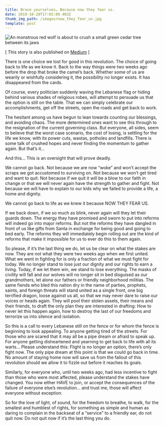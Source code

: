 ```yaml
---
title: Brace yourselves… Because now they fear us.
date: 2019-10-28T17:03:09.403Z
thumb_img_path: /images/now_they_fear_us.jpg
template: post
---
```

![An monstrous red wolf is about to crush a small green cedar tree between its jaws](/images/now_they_fear_us.jpg)

[ This story is also published on [Medium](https://medium.com/@saba7lebnen/brace-yourselves-because-now-they-fear-us-8385ce8257e7) ]

There is one choice we lost for good in this revolution. The choice of going back to life as we know it. Back to the way things were two weeks ago before the drop that broke the camel’s back.
Whether some of us are wearily or wishfully considering it, the possibility no longer exists. It has disappeared from the cards.

Of course, every politician suddenly waving the Lebanese flag or hiding behind various shades of religious robes, will attempt to persuade us that the option is still on the table. That we can simply celebrate our accomplishments, get off the streets, open the roads and get back to work.

The hesitant among us have begun to lean towards counting our blessings, and avoiding chaos.
The more determined ones want to see this through to the resignation of the current governing class.
But everyone, all sides, seem to believe that the worst case scenario, the cost of losing, is settling for the life we know, with its power cuts, wastas, potholes and landfills. There is some talk of crushed hopes and never finding the momentum to gather again. But that’s it…

And this... This is an oversight that will prove deadly.

We cannot go back. Not because we are now “woke” and won’t accept the scraps we got accustomed to surviving on. Not because we won’t get tired and want to quit. Not because if we quit it will be a blow to our faith in change or that we will never again have the strength to gather and fight. Not because we will have to explain to our kids why we failed to provide a life, a home and dignity.

We cannot go back to life as we knew it because NOW THEY FEAR US.

If we back down, if we so much as blink, never again will they let their guards down. The energy they have promised and sworn to put into reforms will indeed go into major reforms. But not the reforms they have dangled in front of us like gifts from Santa in exchange for being good and going to bed early.
The reforms they will immediately begin rolling out are the kind of reforms that make it impossible for us to ever do this to them again.

So please, if it’s the last thing we do, let us be clear on what the stakes are now. They are not what they were two weeks ago when we first united. What we went in fighting for is only a fraction of what we must fight for today. We no longer stand to lose just our dignity and our rights to earn a living. Today, if we let them win, we stand to lose everything. The masks of civility will fall and our wolves will no longer sit in bed disguised as our grandmothers, let alone our fathers or friendly neighborhood militias.
The same fiends who bled this nation dry in the name of parties, prophets, saints, and foreign threats will stand united as a single front, one big terrified dragon, loose against us all, so that we may never dare to raise our voices or heads again. They will pool their stolen assets, their means and their friends, to draft the only plan they are interested in drafting: How to never let this happen again, how to destroy the last of our freedoms and terrorize us into silence and isolation.

So this is a call to every Lebanese still on the fence or for whom the fence is beginning to look appealing. To anyone getting tired of the streets. For those who are scared that it may all be a pipe dream or afraid to speak up. For anyone getting disheartened and yearning to get back to life with all its warts… Please understand this: Flight is no longer an option, there’s only fight now. The only pipe dream at this point is that we could go back in time. No amount of staying home now will save us from the fallout of this revolution should we allow it to fizzle out before it reaches its goals.

Similarly, for everyone who, until two weeks ago, had less incentive to fight than those who were most affected, please understand the stakes have changed. You now either HAVE to join, or accept the consequences of the failure of everyone else’s revolution… and trust me, those will affect everyone without exception.

So for the love of light, of sound, for the freedom to breathe, to walk, for the smallest and humblest of rights, for something as simple and human as daring to complain in the backseat of a “service” to a friendly ear, do not quit now. Do not quit now if it’s the last thing you do.
